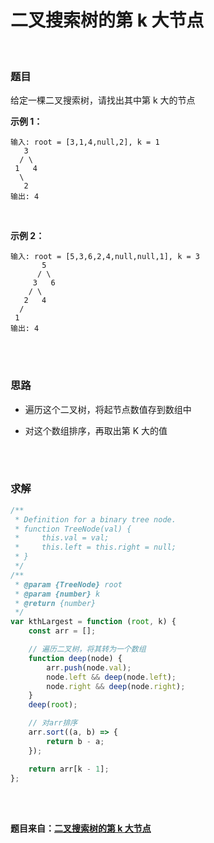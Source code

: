 # 二叉搜索树的第 k 大节点

</br>

### 题目

给定一棵二叉搜索树，请找出其中第 k 大的节点

**示例 1：**

```
输入: root = [3,1,4,null,2], k = 1
   3
  / \
 1   4
  \
   2
输出: 4
```

</br>

**示例 2：**

```
输入: root = [5,3,6,2,4,null,null,1], k = 3
       5
      / \
     3   6
    / \
   2   4
  /
 1
输出: 4
```

</br>
</br>

### 思路

-   遍历这个二叉树，将起节点数值存到数组中

-   对这个数组排序，再取出第 K 大的值

</br>
</br>

### 求解

```javascript
/**
 * Definition for a binary tree node.
 * function TreeNode(val) {
 *     this.val = val;
 *     this.left = this.right = null;
 * }
 */
/**
 * @param {TreeNode} root
 * @param {number} k
 * @return {number}
 */
var kthLargest = function (root, k) {
    const arr = [];

    // 遍历二叉树，将其转为一个数组
    function deep(node) {
        arr.push(node.val);
        node.left && deep(node.left);
        node.right && deep(node.right);
    }
    deep(root);

    // 对arr排序
    arr.sort((a, b) => {
        return b - a;
    });

    return arr[k - 1];
};
```

</br>
</br>

**题目来自：[二叉搜索树的第 k 大节点](https://leetcode-cn.com/problems/er-cha-sou-suo-shu-de-di-kda-jie-dian-lcof/)**
